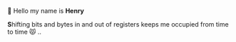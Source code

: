  👋 Hello my name is **Henry**
 
**S**hifting    bits    and    bytes    in    and   out    of    registers    keeps    me    occupied    from    time    to    time   😾   ..

<!---
lettinghenry/lettinghenry is a ✨ special ✨ repository because its `README.md` (this file) appears on your GitHub profile.
You can click the Preview link to take a look at your changes.
--->
